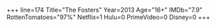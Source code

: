 +++
line=174
Title="The Fosters"
Year=2013
Age="16+"
IMDb="7.9"
RottenTomatoes="97%"
Netflix=1
Hulu=0
PrimeVideo=0
Disney=0
+++

